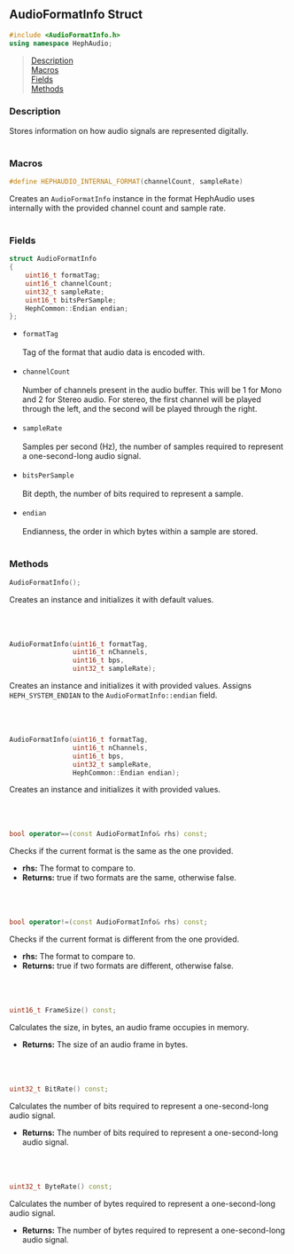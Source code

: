 ## AudioFormatInfo Struct
```c++
#include <AudioFormatInfo.h>
using namespace HephAudio;
```

> [Description](#description)<br>
[Macros](#macros)<br>
[Fields](#fields)<br>
[Methods](#methods)

### Description
Stores information on how audio signals are represented digitally.
<br><br>

### Macros
```c++
#define HEPHAUDIO_INTERNAL_FORMAT(channelCount, sampleRate)
```
Creates an ``AudioFormatInfo`` instance in the format HephAudio uses internally with the provided channel count and sample rate.
<br><br>

### Fields
```c++
struct AudioFormatInfo
{
    uint16_t formatTag;
    uint16_t channelCount;
    uint32_t sampleRate;
    uint16_t bitsPerSample;
    HephCommon::Endian endian;
};
```

- ``formatTag``
<br><br>
Tag of the format that audio data is encoded with.
<br><br>
- ``channelCount``
<br><br>
Number of channels present in the audio buffer. This will be 1 for Mono and 2 for Stereo audio. For stereo, the first channel will be played through the left, and the second will be played through the right.
<br><br>
- ``sampleRate``
<br><br>
Samples per second (Hz), the number of samples required to represent a one-second-long audio signal.
<br><br>
- ``bitsPerSample``
<br><br>
Bit depth, the number of bits required to represent a sample.
<br><br>
- ``endian``
<br><br>
Endianness, the order in which bytes within a sample are stored.
<br><br>

### Methods
```c++
AudioFormatInfo();
```
Creates an instance and initializes it with default values.
<br><br><br><br>
```c++
AudioFormatInfo(uint16_t formatTag,
                uint16_t nChannels,
                uint16_t bps,
                uint32_t sampleRate);
```
Creates an instance and initializes it with provided values. Assigns ``HEPH_SYSTEM_ENDIAN`` to the ``AudioFormatInfo::endian`` field.
<br><br><br><br>
```c++
AudioFormatInfo(uint16_t formatTag,
                uint16_t nChannels,
                uint16_t bps,
                uint32_t sampleRate,
                HephCommon::Endian endian);
```
Creates an instance and initializes it with provided values.
<br><br><br><br>
```c++
bool operator==(const AudioFormatInfo& rhs) const;
```
Checks if the current format is the same as the one provided.
- **rhs:** The format to compare to.
- **Returns:** true if two formats are the same, otherwise false.
<br><br><br><br>
```c++
bool operator!=(const AudioFormatInfo& rhs) const;
```
Checks if the current format is different from the one provided.
- **rhs:** The format to compare to.
- **Returns:** true if two formats are different, otherwise false.
<br><br><br><br>
```c++
uint16_t FrameSize() const;
```
Calculates the size, in bytes, an audio frame occupies in memory.
- **Returns:** The size of an audio frame in bytes.
<br><br><br><br>
```c++
uint32_t BitRate() const;
```
Calculates the number of bits required to represent a one-second-long audio signal.
- **Returns:** The number of bits required to represent a one-second-long audio signal.
<br><br><br><br>
```c++
uint32_t ByteRate() const;
```
Calculates the number of bytes required to represent a one-second-long audio signal.
- **Returns:** The number of bytes required to represent a one-second-long audio signal.
